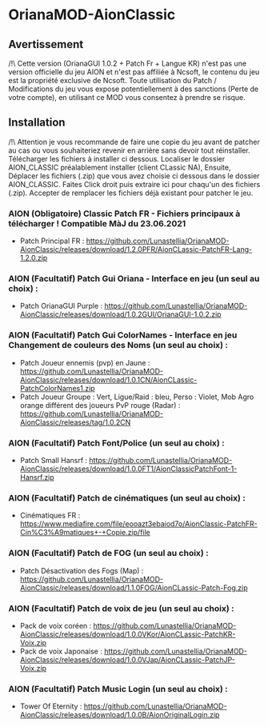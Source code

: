 # OrianaMOD-AionClassic
## Avertissement

/!\ Cette version (OrianaGUI 1.0.2 + Patch Fr + Langue KR) n'est pas une version officielle du jeu AION et n'est pas affiliée à Ncsoft,
le contenu du jeu est la propriété exclusive de Ncsoft.
Toute utilisation du Patch / Modifications du jeu vous expose potentiellement à des sanctions (Perte de votre compte),
en utilisant ce MOD vous consentez à prendre se risque.

## Installation

/!\ Attention je vous recommande de faire une copie du jeu avant de patcher au cas ou vous souhaiteriez revenir en arrière sans devoir tout réinstaller.
Télécharger les fichiers à installer ci dessous. 
Localiser le dossier AION_CLASSIC préalablement installer (client CLassic NA),
Ensuite, Déplacer les fichiers (.zip) que vous avez choisie ci dessous dans le dossier AION_CLASSIC.
Faites Click droit puis extraire ici pour chaqu'un des fichiers (.zip). Accepter de remplacer les fichiers déjà existant pour patcher le jeu.

### AION (Obligatoire) Classic Patch FR - Fichiers principaux à télécharger ! Compatible MàJ du 23.06.2021
* Patch Principal FR : https://github.com/Lunastellia/OrianaMOD-AionClassic/releases/download/1.2.0PFR/AionCLassic-PatchFR-Lang-1.2.0.zip


### AION (Facultatif) Patch Gui Oriana - Interface en jeu (un seul au choix) :
* Patch OrianaGUI Purple : https://github.com/Lunastellia/OrianaMOD-AionClassic/releases/download/1.0.2GUI/OrianaGUI-1.0.2.zip

### AION (Facultatif) Patch Gui ColorNames - Interface en jeu Changement de couleurs des Noms (un seul au choix) :
* Patch Joueur ennemis (pvp) en Jaune : https://github.com/Lunastellia/OrianaMOD-AionClassic/releases/download/1.0.1CN/AionCLassic-PatchColorNames1.zip
* Patch Joueur Groupe : Vert, Ligue/Raid : bleu, Perso : Violet, Mob Agro orange différent des joueurs PvP rouge (Radar) : https://github.com/Lunastellia/OrianaMOD-AionClassic/releases/tag/1.0.2CN

### AION (Facultatif) Patch Font/Police (un seul au choix) :
* Patch Small Hansrf : https://github.com/Lunastellia/OrianaMOD-AionClassic/releases/download/1.0.0FT1/AionClassicPatchFont-1-Hansrf.zip

### AION (Facultatif) Patch de cinématiques (un seul au choix) :
* Cinématiques FR : https://www.mediafire.com/file/eooazt3ebaiod7o/AionClassic-PatchFR-Cin%C3%A9matiques+-+Copie.zip/file

### AION (Facultatif) Patch de FOG (un seul au choix) :
* Patch Désactivation des Fogs (Map) : https://github.com/Lunastellia/OrianaMOD-AionClassic/releases/download/1.1.0FOG/AionCLassic-Patch-Fog.zip

### AION (Facultatif) Patch de voix de jeu (un seul au choix) :
* Pack de voix coréen : https://github.com/Lunastellia/OrianaMOD-AionClassic/releases/download/1.0.0VKor/AionCLassic-PatchKR-Voix.zip
* Pack de voix Japonaise : https://github.com/Lunastellia/OrianaMOD-AionClassic/releases/download/1.0.0VJap/AionCLassic-PatchJP-Voix.zip

### AION (Facultatif) Patch Music Login (un seul au choix) :
* Tower Of Eternity :  https://github.com/Lunastellia/OrianaMOD-AionClassic/releases/download/1.0.0B/AionOriginalLogin.zip





